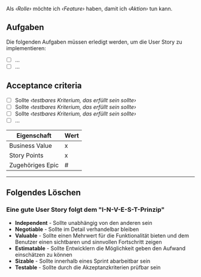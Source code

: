 Als *‹Rolle›* möchte ich *‹Feature›* haben, damit ich *‹Aktion›* tun kann.

## Aufgaben
Die folgenden Aufgaben müssen erledigt werden, um die User Story zu implementieren:
- [ ] ...
- [ ] ...

## Acceptance criteria

- [ ] Sollte *‹testbares Kriterium, das erfüllt sein sollte›*
- [ ] Sollte *‹testbares Kriterium, das erfüllt sein sollte›*
- [ ] Sollte *‹testbares Kriterium, das erfüllt sein sollte›*
- [ ] …

| Eigenschaft       | Wert   |
| -----------       | ----   |
| Business Value    | x      |
| Story Points      | x      |
| Zugehöriges Epic  | #      |


___
## Folgendes Löschen
### Eine gute User Story folgt dem "I-N-V-E-S-T-Prinzip"

* **Independent** - Sollte unabhängig von den anderen sein
* **Negotiable** - Sollte im Detail verhandelbar bleiben
* **Valuable** - Sollte einen Mehrwert für die Funktionalität bieten und dem Benutzer einen sichtbaren und sinnvollen Fortschritt zeigen
* **Estimatable** - Sollte Entwicklern die Möglichkeit geben den Aufwand einschätzen zu können
* **Sizable** - Sollte innerhalb eines Sprint abarbeitbar sein
* **Testable** - Sollte durch die Akzeptanzkriterien prüfbar sein
